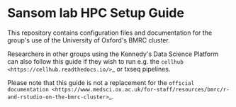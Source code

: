 # Sansom lab HPC Setup Guide

This repository contains configuration files and documentation for the group's use of the University of Oxford's BMRC cluster. 

Researchers in other groups using the Kennedy's Data Science Platform can also follow this guide if they wish to run e.g. the `cellhub <https://cellhub.readthedocs.io/>`_ or txseq pipelines.

Please note that this guide is not a replacement for the `official documentation <https://www.medsci.ox.ac.uk/for-staff/resources/bmrc/r-and-rstudio-on-the-bmrc-cluster>`_.
